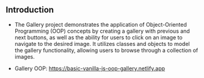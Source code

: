 ## Introduction

- The Gallery project demonstrates the application of Object-Oriented Programming (OOP) concepts by creating a gallery with previous and next buttons, as well as the ability for users to click on an image to navigate to the desired image. It utilizes classes and objects to model the gallery functionality, allowing users to browse through a collection of images.

- Gallery OOP: https://basic-vanilla-js-oop-gallery.netlify.app
